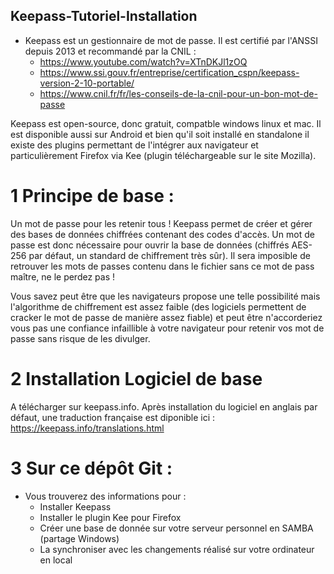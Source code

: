 ## Keepass-Tutoriel-Installation

* Keepass est un gestionnaire de mot de passe. Il est certifié par l'ANSSI depuis 2013 et recommandé par la CNIL : 
    * https://www.youtube.com/watch?v=XTnDKJl1zOQ
    * https://www.ssi.gouv.fr/entreprise/certification_cspn/keepass-version-2-10-portable/
    * https://www.cnil.fr/fr/les-conseils-de-la-cnil-pour-un-bon-mot-de-passe
    
Keepass est open-source, donc gratuit, compatble windows linux et mac. Il est disponible aussi sur Android 
et bien qu'il soit installé en standalone il existe des plugins permettant de l'intégrer aux navigateur et 
particulièrement Firefox via Kee (plugin téléchargeable sur le site Mozilla).


# 1 Principe de base :

Un mot de passe pour les retenir tous !
Keepass permet de créer et gérer des bases de données chiffrées contenant des codes d'accès. 
Un mot de passe est donc nécessaire pour ouvrir la base de données (chiffrés AES-256 par défaut, 
un standard de chiffrement très sûr).
Il sera imposible de retrouver les mots de passes contenu dans le fichier sans ce mot de pass maître, ne le perdez pas !

Vous savez peut être que les navigateurs propose une telle possibilité mais l'algorithme de chiffrement est assez faible 
(des logiciels permettent de cracker le mot de passe de manière assez fiable) et peut être n'accorderiez vous pas 
une confiance infaillible à votre navigateur pour retenir vos mot de passe sans risque de les divulger.

# 2 Installation Logiciel de base

A télécharger sur keepass.info. Après installation du logiciel en anglais par défaut, 
une traduction française est diponible ici : https://keepass.info/translations.html

# 3 Sur ce dépôt Git :

* Vous trouverez des informations pour :
    * Installer Keepass
    * Installer le plugin Kee pour Firefox
    * Créer une base de donnée sur votre serveur personnel en SAMBA (partage Windows)
    * La synchroniser avec les changements réalisé sur votre ordinateur en local

